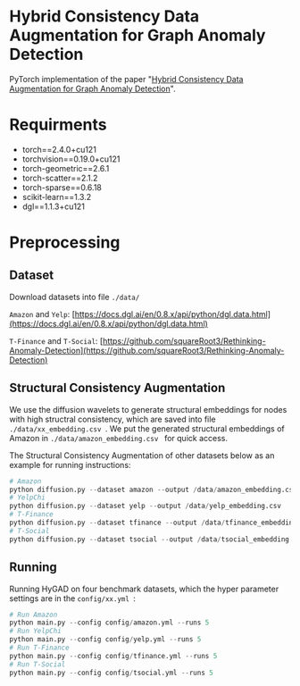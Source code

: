# Hybrid Consistency Data Augmentation for Graph Anomaly Detection

PyTorch implementation of the paper "[Hybrid Consistency Data Augmentation for Graph Anomaly Detection]()".

#  Requirments
+ torch==2.4.0+cu121
+ torchvision==0.19.0+cu121
+ torch-geometric==2.6.1
+ torch-scatter==2.1.2
+ torch-sparse==0.6.18
+ scikit-learn==1.3.2
+ dgl==1.1.3+cu121
# Preprocessing

## Dataset
Download datasets into file  `./data/ ` 
  
`Amazon` and  `Yelp`:  [https://docs.dgl.ai/en/0.8.x/api/python/dgl.data.html](https://docs.dgl.ai/en/0.8.x/api/python/dgl.data.html) 

`T-Finance` and `T-Social`:  [https://github.com/squareRoot3/Rethinking-Anomaly-Detection](https://github.com/squareRoot3/Rethinking-Anomaly-Detection) 

## Structural Consistency Augmentation
We use the diffusion wavelets to generate structural embeddings for nodes with high structral consistency, which are saved into file  `./data/xx_embedding.csv `.
We put the generated structural embeddings of Amazon in  `./data/amazon_embedding.csv ` for quick access.

The Structural Consistency Augmentation of other datasets below as an example for running instructions:
```python
# Amazon
python diffusion.py --dataset amazon --output /data/amazon_embedding.csv
# YelpChi
python diffusion.py --dataset yelp --output /data/yelp_embedding.csv
# T-Finance
python diffusion.py --dataset tfinance --output /data/tfinance_embedding.csv
# T-Social
python diffusion.py --dataset tsocial --output /data/tsocial_embedding.csv
```
## Running

Running HyGAD on four benchmark datasets, which the hyper parameter settings are in the  `config/xx.yml `:
```python
# Run Amazon
python main.py --config config/amazon.yml --runs 5
# Run YelpChi
python main.py --config config/yelp.yml --runs 5
# Run T-Finance
python main.py --config config/tfinance.yml --runs 5
# Run T-Social
python main.py --config config/tsocial.yml --runs 5

```


